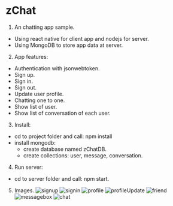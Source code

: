 # zChat
1. An chatting app sample.
- Using react native for client app and nodejs for server.
- Using MongoDB to store app data at server.
2. App features:
- Authentication with jsonwebtoken.
- Sign up.
- Sign in.
- Sign out.
- Update user profile.
- Chatting one to one.
- Show list of user.
- Show list of conversation of each user.
3. Install:
- cd to project folder and call: npm install
- install mongodb:
	+ create database named zChatDB.
	+ create collections: user, message, conversation.
4. Run server:
- cd to server folder and call: npm start.
5. Images.
![signup](https://user-images.githubusercontent.com/58189768/74098363-e252e280-4b49-11ea-8291-1844e156b930.png)
![signin](https://user-images.githubusercontent.com/58189768/74098364-e3840f80-4b49-11ea-9c55-88d2717ca33d.png)
![profile](https://user-images.githubusercontent.com/58189768/74098365-e3840f80-4b49-11ea-8414-d49ffcf80e39.png)
![profileUpdate](https://user-images.githubusercontent.com/58189768/74098366-e41ca600-4b49-11ea-809c-c53d6d57f597.png)
![friend](https://user-images.githubusercontent.com/58189768/74098368-ee3ea480-4b49-11ea-9605-3429ebf3f6ca.png)
![messagebox](https://user-images.githubusercontent.com/58189768/74098372-f4348580-4b49-11ea-9f7d-ab47885b8201.png)
![chat](https://user-images.githubusercontent.com/58189768/74098375-f7c80c80-4b49-11ea-9888-f4300673b368.png)
